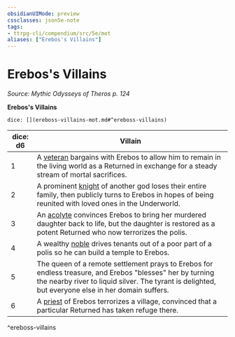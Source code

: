 ```yaml
---
obsidianUIMode: preview
cssclasses: json5e-note
tags:
- ttrpg-cli/compendium/src/5e/mot
aliases: ["Erebos's Villains"]
---
```

# Erebos's Villains
*Source: Mythic Odysseys of Theros p. 124* 

**Erebos's Villains**

`dice: [](ereboss-villains-mot.md#^ereboss-villains)`

| dice: d6 | Villain |
|----------|---------|
| 1 | A [veteran](veteran.md) bargains with Erebos to allow him to remain in the living world as a Returned in exchange for a steady stream of mortal sacrifices. |
| 2 | A prominent [knight](knight-xmm.md) of another god loses their entire family, then publicly turns to Erebos in hopes of being reunited with loved ones in the Underworld. |
| 3 | An [acolyte](acolyte.md) convinces Erebos to bring her murdered daughter back to life, but the daughter is restored as a potent Returned who now terrorizes the polis. |
| 4 | A wealthy [noble](noble.md) drives tenants out of a poor part of a polis so he can build a temple to Erebos. |
| 5 | The queen of a remote settlement prays to Erebos for endless treasure, and Erebos "blesses" her by turning the nearby river to liquid silver. The tyrant is delighted, but everyone else in her domain suffers. |
| 6 | A [priest](priest.md) of Erebos terrorizes a village, convinced that a particular Returned has taken refuge there. |
^ereboss-villains